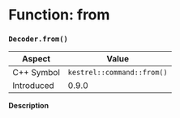 
# Function: from
### `Decoder.from()`

| Aspect | Value |
| --- | --- |
| C++ Symbol | `kestrel::command::from()` |
| Introduced | 0.9.0 |

**Description**


